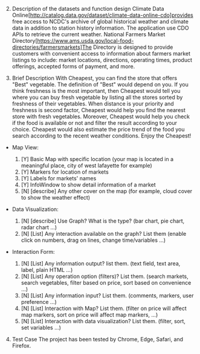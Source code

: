  
 2. Description of the datasets and function design
 Climate Data Online[http://catalog.data.gov/dataset/climate-data-online-cdo]provides free access to NCDC's archive of global historical weather and climate data in addition to station history information. The application use CDO APIs to retrieve the current weather.
National Farmers Market Directory[https://www.ams.usda.gov/local-food-directories/farmersmarkets]The Directory is designed to provide customers with convenient access to information about farmers market listings to include: market locations, directions, operating times, product offerings, accepted forms of payment, and more.
 
 3. Brief Description
With Cheapest, you can find the store that offers "Best" vegetable. The definition of "Best" would depend on you. If you think freshness is the most important, then Cheapest would tell you where you can buy fresh vegetable by listing all the stores sorted by freshness of their vegetables. When distance is your priority and freshness is second factor, Cheapest would help you find the nearest store with fresh vegetables.  Moreover, Cheapest would help you check if the food is available or not and filter the result according to your choice. Cheapest would also estimate the price trend of the food you search according to the recent weather conditions. Enjoy the Cheapest!
  
  * Map View:
	1. [Y] Basic Map with specific location (your map is located in a meaningful place, city of west lafayette for example)
	2. [Y] Markers for location of markets
	3. [Y] Labels for markets' names
	4. [Y] InfoWindow to show detail information of a market
	5. [N] [describe] Any other cover on the map (for example, cloud cover to show the weather effect)

 * Data Visualization:
	1. [N] [describe] Use Graph? What is the type? (bar chart, pie chart, radar chart ...)
	2. [N] [List] Any interaction available on the graph? List them (enable click on numbers, drag on lines, change time/variables ...)
	
 * Interaction Form:
	1. [N] [List] Any information output? list them. (text field, text area, label, plain HTML ...)
	2. [N] [List] Any operation option (filters)? List them. (search markets, search vegetables, filter based on price, sort based on convenience ...)
	3. [N] [List] Any information input? List them. (comments, markers, user preference ...)
	4. [N] [List] Interaction with Map? List them. (filter on price will affect map markers, sort on price will affect map markers, ...)
	5. [N] [List] Interaction with data visualization? List them. (filter, sort, set variables ...)
	
 
 4. Test Case
 The project has been tested by Chrome, Edge, Safari, and Firefox.
